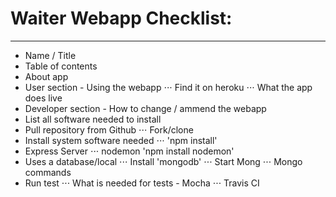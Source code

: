# Waiter Webapp Checklist:
---

* Name / Title
* Table of contents
* About app
* User section - Using the webapp
⋅⋅⋅ Find it on heroku
⋅⋅⋅ What the app does live
* Developer section - How to change / ammend the webapp
* List all software needed to install
* Pull repository from Github
⋅⋅⋅ Fork/clone
* Install system software needed
⋅⋅⋅ 'npm install'
* Express Server
⋅⋅⋅ nodemon 'npm install nodemon'
* Uses a database/local
⋅⋅⋅ Install 'mongodb'
⋅⋅⋅ Start Mong
⋅⋅⋅ Mongo commands
* Run test
⋅⋅⋅ What is needed for tests - Mocha
⋅⋅⋅ Travis CI

